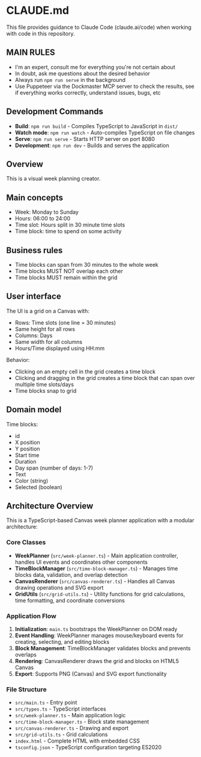 # CLAUDE.md

This file provides guidance to Claude Code (claude.ai/code) when working with code in this repository.

## MAIN RULES
- I'm an expert, consult me for everything you're not certain about
- In doubt, ask me questions about the desired behavior
- Always run `npm run serve` in the background
- Use Puppeteer via the Dockmaster MCP server to check the results, see if everything works correctly, understand issues, bugs, etc

## Development Commands

- **Build**: `npm run build` - Compiles TypeScript to JavaScript in `dist/`
- **Watch mode**: `npm run watch` - Auto-compiles TypeScript on file changes
- **Serve**: `npm run serve` - Starts HTTP server on port 8080
- **Development**: `npm run dev` - Builds and serves the application

## Overview
This is a visual week planning creator.

## Main concepts
- Week: Monday to Sunday
- Hours: 06:00 to 24:00
- Time slot: Hours split in 30 minute time slots
- Time block: time to spend on some activity

## Business rules
- Time blocks can span from 30 minutes to the whole week
- Time blocks MUST NOT overlap each other
- Time blocks MUST remain within the grid

## User interface
The UI is a grid on a Canvas with:
- Rows: Time slots (one line = 30 minutes)
- Same height for all rows
- Columns: Days
- Same width for all columns
- Hours/Time displayed using HH:mm

Behavior:
- Clicking on an empty cell in the grid creates a time block
- Clicking and dragging in the grid creates a time block that can span over multiple time slots/days
- Time blocks snap to grid

## Domain model
Time blocks:
- id
- X position
- Y position
- Start time
- Duration
- Day span (number of days: 1-7)
- Text
- Color (string)
- Selected (boolean)

## Architecture Overview
This is a TypeScript-based Canvas week planner application with a modular architecture:

### Core Classes

- **WeekPlanner** (`src/week-planner.ts`) - Main application controller, handles UI events and coordinates other components
- **TimeBlockManager** (`src/time-block-manager.ts`) - Manages time blocks data, validation, and overlap detection
- **CanvasRenderer** (`src/canvas-renderer.ts`) - Handles all Canvas drawing operations and SVG export
- **GridUtils** (`src/grid-utils.ts`) - Utility functions for grid calculations, time formatting, and coordinate conversions

### Application Flow

1. **Initialization**: `main.ts` bootstraps the WeekPlanner on DOM ready
2. **Event Handling**: WeekPlanner manages mouse/keyboard events for creating, selecting, and editing blocks
3. **Block Management**: TimeBlockManager validates blocks and prevents overlaps
4. **Rendering**: CanvasRenderer draws the grid and blocks on HTML5 Canvas
5. **Export**: Supports PNG (Canvas) and SVG export functionality

### File Structure

- `src/main.ts` - Entry point
- `src/types.ts` - TypeScript interfaces
- `src/week-planner.ts` - Main application logic
- `src/time-block-manager.ts` - Block state management
- `src/canvas-renderer.ts` - Drawing and export
- `src/grid-utils.ts` - Grid calculations
- `index.html` - Complete HTML with embedded CSS
- `tsconfig.json` - TypeScript configuration targeting ES2020
